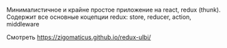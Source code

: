 Минималистичное и крайне простое приложение на react, redux (thunk).
Содержит все основные коцепции redux: store, reducer, action, middleware


Смотреть https://zigomaticus.github.io/redux-ulbi/

